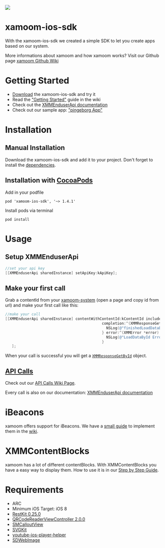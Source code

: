 ![](https://xamoom.com/wp-inhalte/uploads/2015/02/logo-black-claim1.png)


# xamoom-ios-sdk
With the xamoom-ios-sdk we created a simple SDK to let you create apps based on our system.

More informations about xamoom and how xamoom works? Visit our Github page [xamoom Github Wiki](https://github.com/xamoom/xamoom.github.io/wiki)

# Getting Started

* [Download](https://github.com/xamoom/xamoom-ios-sdk/archive/master.zip) the xamoom-ios-sdk and try it
* Read the ["Getting Started"](https://github.com/xamoom/xamoom-ios-sdk/wiki#getting-started) guide in the wiki
* Check out the [XMMEnduserApi documentation](http://xamoom.github.io/xamoom-ios-sdk/docs/html/Classes/XMMEnduserApi.html)
* Check out our sample app: ["pingeborg App"](https://github.com/xamoom/xamoom-pingeborg-ios)

# Installation

## Manual Installation
Download the xamoom-ios-sdk and add it to your project. Don't forget to install the [dependencies](https://github.com/xamoom/xamoom-ios-sdk/wiki/Installing#dependencies).

## Installation with [CocoaPods](https://cocoapods.org/)

Add in your podfile

    pod 'xamoom-ios-sdk', '~> 1.4.1'

Install pods via terminal

    pod install

# Usage

## Setup XMMEnduserApi

```objective-c
//set your api key
[[XMMEnduserApi sharedInstance] setApiKey:kApiKey];
```

## Make your first call

Grab a contentId from your [xamoom-system](https://xamoom.net/) (open a page and copy id from url) and make your first call like this:

```objective-c
//make your call
[[XMMEnduserApi sharedInstance] contentWithContentId:kContentId includeStyle:YES includeMenu:YES withLanguage:[XMMEnduserApi sharedInstance].systemLanguage full:YES preview:NO
                                            completion:^(XMMResponseGetById *result){
                                              NSLog(@"finishedLoadDataById: %@", result.description);
                                            } error:^(XMMError *error) {
                                              NSLog(@"LoadDataById Error: %@", error.message);
                                            }
   ];
```

When your call is successful you will get a [`XMMResponseGetById`](http://xamoom.github.io/xamoom-ios-sdk/docs/html/Classes/XMMResponseGetById.html) object.

## [API Calls]((https://github.com/xamoom/xamoom-ios-sdk/wiki/API-Calls))

Check out our [API Calls Wiki Page](https://github.com/xamoom/xamoom-ios-sdk/wiki/API-Calls).

Every call is also on our documentation: [XMMEnduserApi documentation](http://xamoom.github.io/xamoom-ios-sdk/docs/html/Classes/XMMEnduserApi.html)

# iBeacons

xamoom offers support for iBeacons. We have a [small guide](https://github.com/xamoom/xamoom-ios-sdk/wiki/iBeacons) to implement them in the [wiki](https://github.com/xamoom/xamoom-ios-sdk/wiki).

# XMMContentBlocks

xamoom has a lot of different contentBlocks. With XMMContentBlocks you have a easy way to display them.
How to use it is in our [Step by Step Guide](https://github.com/xamoom/xamoom-ios-sdk/wiki/Step-by-Step-Guide).

# Requirements

* ARC
* Minimum iOS Target: iOS 8
* [RestKit 0.25.0](https://github.com/RestKit/RestKit)
* [QRCodeReaderViewController 2.0.0](https://github.com/dlazaro66/QRCodeReaderView)
* [SMCalloutView](https://github.com/nfarina/calloutview)
* [SVGKit](https://github.com/SVGKit/SVGKit)
* [youtube-ios-player-helper](https://github.com/youtube/youtube-ios-player-helper)
* [SDWebImage](https://github.com/rs/SDWebImage)
